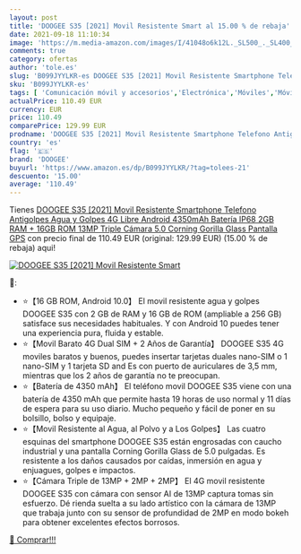 ```yaml
---
layout: post
title: 'DOOGEE S35 [2021] Movil Resistente Smart al 15.00 % de rebaja'
date: 2021-09-18 11:10:34
image: 'https://m.media-amazon.com/images/I/41048o6k12L._SL500_._SL400_.jpg'
comments: true
category: ofertas
author: 'tole.es'
slug: 'B099JYYLKR-es DOOGEE S35 [2021] Movil Resistente Smartphone Telefono...'
sku: 'B099JYYLKR-es'
tags: [ 'Comunicación móvil y accesorios','Electrónica','Móviles','Móviles y smartphones libres','android','doogee', ]
actualPrice: 110.49 EUR
currency: EUR
price: 110.49
comparePrice: 129.99 EUR
prodname: 'DOOGEE S35 [2021] Movil Resistente Smartphone Telefono Antigolpes Agua y Golpes 4G Libre Android 4350mAh Batería IP68 2GB RAM + 16GB ROM 13MP Triple Cámara 5.0 Corning Gorilla Glass Pantalla GPS'
country: 'es'
flag: '🇪🇸'
brand: 'DOOGEE'
buyurl: 'https://www.amazon.es/dp/B099JYYLKR/?tag=tolees-21'
descuento: '15.00'
average: '110.49'
---
```


Tienes [DOOGEE S35 [2021] Movil Resistente Smartphone Telefono Antigolpes Agua y Golpes 4G Libre Android 4350mAh Batería IP68 2GB RAM + 16GB ROM 13MP Triple Cámara 5.0 Corning Gorilla Glass Pantalla GPS](https://www.amazon.es/dp/B099JYYLKR/?tag=tolees-21) con precio final de  110.49 EUR (original: 129.99 EUR) (15.00 %  de rebaja) aqui!

[![DOOGEE S35 [2021] Movil Resistente Smart](https://m.media-amazon.com/images/I/41048o6k12L._SL500_._SL400_.jpg)](https://www.amazon.es/dp/B099JYYLKR/?tag=tolees-21)

🔎:

- ⭐【16 GB ROM, Android 10.0】 El movil resistente agua y golpes DOOGEE S35 con 2 GB de RAM y 16 GB de ROM (ampliable a 256 GB) satisface sus necesidades habituales. Y con Android 10 puedes tener una experiencia pura, fluida y estable.
- ⭐【Movil Barato 4G Dual SIM + 2 Años de Garantía】 DOOGEE S35 4G moviles baratos y buenos, puedes insertar tarjetas duales nano-SIM o 1 nano-SIM y 1 tarjeta SD and Es con puerto de auriculares de 3,5 mm, mientras que los 2 años de garantía no te preocupan.
- ⭐【Batería de 4350 mAh】 El teléfono movil DOOGEE S35 viene con una batería de 4350 mAh que permite hasta 19 horas de uso normal y 11 días de espera para su uso diario. Mucho pequeño y fácil de poner en su bolsillo, bolso y equipaje.
- ⭐【Movil Resistente al Agua, al Polvo y a Los Golpes】 Las cuatro esquinas del smartphone DOOGEE S35 están engrosadas con caucho industrial y una pantalla Corning Gorilla Glass de 5.0 pulgadas. Es resistente a los daños causados por caídas, inmersión en agua y enjuagues, golpes e impactos.
- ⭐【Cámara Triple de 13MP + 2MP + 2MP】 El 4G movil resistente DOOGEE S35 con cámara con sensor AI de 13MP captura tomas sin esfuerzo. Dé rienda suelta a su lado artístico con la cámara de 13MP que trabaja junto con su sensor de profundidad de 2MP en modo bokeh para obtener excelentes efectos borrosos.

[🛒 Comprar!!!](https://www.amazon.es/dp/B099JYYLKR/?tag=tolees-21)

